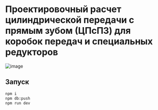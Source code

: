 # Проектировочный расчет цилиндрической передачи с прямым зубом (ЦПсПЗ) для коробок передач и специальных редукторов

![image](https://github.com/user-attachments/assets/28c98d00-3ed2-4916-ba0e-c0751e109af0)

## Запуск

```bash
npm i
npm db:push
npm run dev
```
